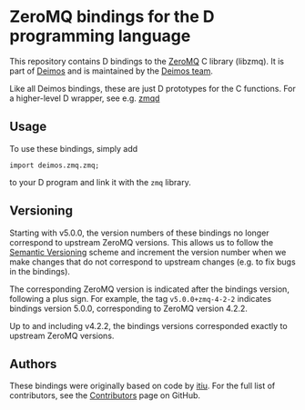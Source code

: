 ZeroMQ bindings for the D programming language
==============================================
This repository contains D bindings to the [ZeroMQ] C library (libzmq).
It is part of [Deimos] and is maintained by the [Deimos team].

Like all Deimos bindings, these are just D prototypes for the C functions.
For a higher-level D wrapper, see e.g. [zmqd]

Usage
-----
To use these bindings, simply add

    import deimos.zmq.zmq;

to your D program and link it with the `zmq` library.

Versioning
----------
Starting with v5.0.0, the version numbers of these bindings no longer
correspond to upstream ZeroMQ versions. This allows us to follow the
[Semantic Versioning] scheme and increment the version number when we
make changes that do not correspond to upstream changes (e.g. to fix
bugs in the bindings).

The corresponding ZeroMQ version is indicated after the bindings version,
following a plus sign.  For example, the tag `v5.0.0+zmq-4-2-2` indicates
bindings version 5.0.0, corresponding to ZeroMQ version 4.2.2.

Up to and including v4.2.2, the bindings versions corresponded exactly to
upstream ZeroMQ versions.

Authors
-------
These bindings were originally based on code by [itiu].  For the full
list of contributors, see the [Contributors] page on GitHub.

[ZeroMQ]: http://zeromq.org
[Deimos]: https://github.com/D-Programming-Deimos
[Deimos team]: https://github.com/orgs/D-Programming-Deimos/people
[zmqd]: https://github.com/kyllingstad/zmqd
[Semantic Versioning]: https://semver.org
[itiu]: https://github.com/itiu
[Contributors]: https://github.com/D-Programming-Deimos/ZeroMQ/graphs/contributors
